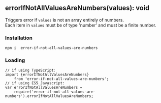 ## errorIfNotAllValuesAreNumbers(values): void

Triggers error if `values` is not an array entirely of numbers.  
Each item in `values` must be of type 'number' and must be a finite number.

### Installation
`npm i  error-if-not-all-values-are-numbers`

### Loading
```
// if using TypeScript:
import {errorIfNotAllValuesAreNumbers} 
    from 'error-if-not-all-values-are-numbers';
// if using ES5 Javascript:
var errorIfNotAllValuesAreNumbers = 
    require('error-if-not-all-values-are-numbers').errorIfNotAllValuesAreNumbers;
```
